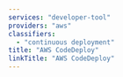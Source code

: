 ```yaml
---
services: "developer-tool"
providers: "aws"
classifiers:
  - "continuous deployment"
title: "AWS CodeDeploy"
linkTitle: "AWS CodeDeploy"
---
```

